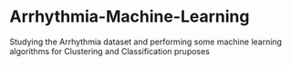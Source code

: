 # Arrhythmia-Machine-Learning
Studying the Arrhythmia dataset and performing some machine learning algorithms for Clustering and Classification pruposes
